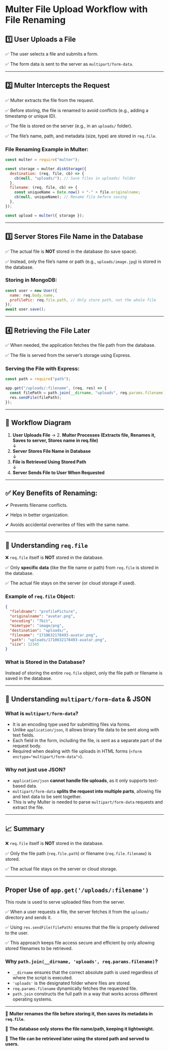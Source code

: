 # Multer File Upload Workflow with File Renaming

## 1️⃣ User Uploads a File

✅ The user selects a file and submits a form.

✅ The form data is sent to the server as `multipart/form-data`.

---

## 2️⃣ Multer Intercepts the Request

✅ Multer extracts the file from the request.

✅ Before storing, the file is renamed to avoid conflicts (e.g., adding a timestamp or unique ID).

✅ The file is stored on the server (e.g., in an `uploads/` folder).

✅ The file’s name, path, and metadata (size, type) are stored in `req.file`.

### File Renaming Example in Multer:

```javascript
const multer = require("multer");

const storage = multer.diskStorage({
  destination: (req, file, cb) => {
    cb(null, "uploads/"); // Save files in uploads/ folder
  },
  filename: (req, file, cb) => {
    const uniqueName = Date.now() + "-" + file.originalname;
    cb(null, uniqueName); // Rename file before saving
  },
});

const upload = multer({ storage });
```

---

## 3️⃣ Server Stores File Name in the Database

✅ The actual file is **NOT** stored in the database (to save space).

✅ Instead, only the file’s name or path (e.g., `uploads/image.jpg`) is stored in the database.

### Storing in MongoDB:

```javascript
const user = new User({
  name: req.body.name,
  profilePic: req.file.path, // Only store path, not the whole file
});
await user.save();
```

---

## 4️⃣ Retrieving the File Later

✅ When needed, the application fetches the file path from the database.

✅ The file is served from the server’s storage using Express.

### Serving the File with Express:

```javascript
const path = require("path");

app.get("/uploads/:filename", (req, res) => {
  const filePath = path.join(__dirname, "uploads", req.params.filename);
  res.sendFile(filePath);
});
```

---

## 🔹 Workflow Diagram

1. **User Uploads File** → 2. **Multer Processes (Extracts file, Renames it, Saves to server, Stores name in req.file)**  
   ↓
2. **Server Stores File Name in Database**  
   ↓
3. **File is Retrieved Using Stored Path**  
   ↓
4. **Server Sends File to User When Requested**

---

## ✅ Key Benefits of Renaming:

✔ Prevents filename conflicts.

✔ Helps in better organization.

✔ Avoids accidental overwrites of files with the same name.

---

## 🔎 Understanding `req.file`

❌ `req.file` itself is **NOT** stored in the database.

✅ Only **specific data** (like the file name or path) from `req.file` is stored in the database.

✅ The actual file stays on the server (or cloud storage if used).

### Example of `req.file` Object:

```json
{
  "fieldname": "profilePicture",
  "originalname": "avatar.png",
  "encoding": "7bit",
  "mimetype": "image/png",
  "destination": "uploads/",
  "filename": "1710632178493-avatar.png",
  "path": "uploads/1710632178493-avatar.png",
  "size": 12345
}
```

### What is Stored in the Database?

Instead of storing the entire `req.file` object, only the file path or filename is saved in the database.

---

## 📄 Understanding `multipart/form-data` & JSON

### What is `multipart/form-data`?

- It is an encoding type used for submitting files via forms.
- Unlike `application/json`, it allows binary file data to be sent along with text fields.
- Each field in the form, including the file, is sent as a separate part of the request body.
- Required when dealing with file uploads in HTML forms (`<form enctype="multipart/form-data">`).

### Why not just use JSON?

- `application/json` **cannot handle file uploads**, as it only supports text-based data.
- `multipart/form-data` **splits the request into multiple parts**, allowing file and text data to be sent together.
- This is why Multer is needed to parse `multipart/form-data` requests and extract the file.

---

## 📈 Summary

❌ `req.file` itself is **NOT** stored in the database.

✅ Only the file path (`req.file.path`) or filename (`req.file.filename`) is stored.

✅ The actual file stays on the server or cloud storage.

---

## **Proper Use of `app.get('/uploads/:filename')`**

This route is used to serve uploaded files from the server.

✅ When a user requests a file, the server fetches it from the `uploads/` directory and sends it.

✅ Using `res.sendFile(filePath)` ensures that the file is properly delivered to the user.

✅ This approach keeps file access secure and efficient by only allowing stored filenames to be retrieved.

### Why `path.join(__dirname, 'uploads', req.params.filename)`?

- `__dirname` ensures that the correct absolute path is used regardless of where the script is executed.
- `'uploads'` is the designated folder where files are stored.
- `req.params.filename` dynamically fetches the requested file.
- `path.join` constructs the full path in a way that works across different operating systems.

---

🚀 **Multer renames the file before storing it, then saves its metadata in `req.file`.**

🚀 **The database only stores the file name/path, keeping it lightweight.**

🚀 **The file can be retrieved later using the stored path and served to users.**
